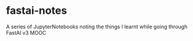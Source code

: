 # fastai-notes
A series of JupyterNotebooks noting the things I learnt while going through FastAI v3 MOOC
